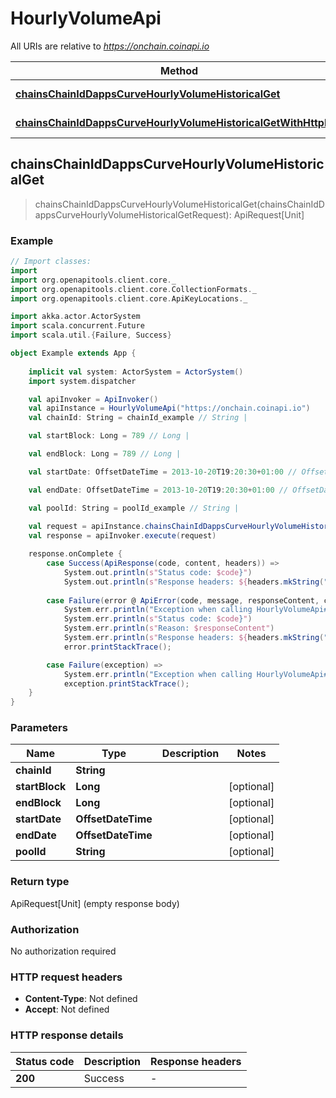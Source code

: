 # HourlyVolumeApi

All URIs are relative to *https://onchain.coinapi.io*

Method | HTTP request | Description
------------- | ------------- | -------------
[**chainsChainIdDappsCurveHourlyVolumeHistoricalGet**](HourlyVolumeApi.md#chainsChainIdDappsCurveHourlyVolumeHistoricalGet) | **GET** /chains/{chain_id}/dapps/curve/hourlyVolume/historical | 
[**chainsChainIdDappsCurveHourlyVolumeHistoricalGetWithHttpInfo**](HourlyVolumeApi.md#chainsChainIdDappsCurveHourlyVolumeHistoricalGetWithHttpInfo) | **GET** /chains/{chain_id}/dapps/curve/hourlyVolume/historical | 



## chainsChainIdDappsCurveHourlyVolumeHistoricalGet

> chainsChainIdDappsCurveHourlyVolumeHistoricalGet(chainsChainIdDappsCurveHourlyVolumeHistoricalGetRequest): ApiRequest[Unit]



### Example

```scala
// Import classes:
import 
import org.openapitools.client.core._
import org.openapitools.client.core.CollectionFormats._
import org.openapitools.client.core.ApiKeyLocations._

import akka.actor.ActorSystem
import scala.concurrent.Future
import scala.util.{Failure, Success}

object Example extends App {
    
    implicit val system: ActorSystem = ActorSystem()
    import system.dispatcher

    val apiInvoker = ApiInvoker()
    val apiInstance = HourlyVolumeApi("https://onchain.coinapi.io")
    val chainId: String = chainId_example // String | 

    val startBlock: Long = 789 // Long | 

    val endBlock: Long = 789 // Long | 

    val startDate: OffsetDateTime = 2013-10-20T19:20:30+01:00 // OffsetDateTime | 

    val endDate: OffsetDateTime = 2013-10-20T19:20:30+01:00 // OffsetDateTime | 

    val poolId: String = poolId_example // String | 
    
    val request = apiInstance.chainsChainIdDappsCurveHourlyVolumeHistoricalGet(chainId, startBlock, endBlock, startDate, endDate, poolId)
    val response = apiInvoker.execute(request)

    response.onComplete {
        case Success(ApiResponse(code, content, headers)) =>
            System.out.println(s"Status code: $code}")
            System.out.println(s"Response headers: ${headers.mkString(", ")}")
        
        case Failure(error @ ApiError(code, message, responseContent, cause, headers)) =>
            System.err.println("Exception when calling HourlyVolumeApi#chainsChainIdDappsCurveHourlyVolumeHistoricalGet")
            System.err.println(s"Status code: $code}")
            System.err.println(s"Reason: $responseContent")
            System.err.println(s"Response headers: ${headers.mkString(", ")}")
            error.printStackTrace();

        case Failure(exception) => 
            System.err.println("Exception when calling HourlyVolumeApi#chainsChainIdDappsCurveHourlyVolumeHistoricalGet")
            exception.printStackTrace();
    }
}
```

### Parameters


Name | Type | Description  | Notes
------------- | ------------- | ------------- | -------------
 **chainId** | **String**|  |
 **startBlock** | **Long**|  | [optional]
 **endBlock** | **Long**|  | [optional]
 **startDate** | **OffsetDateTime**|  | [optional]
 **endDate** | **OffsetDateTime**|  | [optional]
 **poolId** | **String**|  | [optional]

### Return type


ApiRequest[Unit] (empty response body)

### Authorization

No authorization required

### HTTP request headers

- **Content-Type**: Not defined
- **Accept**: Not defined

### HTTP response details
| Status code | Description | Response headers |
|-------------|-------------|------------------|
| **200** | Success |  -  |

